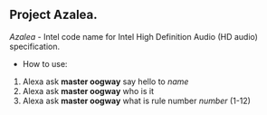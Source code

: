  ## Project Azalea.

 *Azalea* - Intel code name for Intel High Definition Audio (HD audio) specification.


* How to use:

1. Alexa ask **master oogway** say hello to *name*
2. Alexa ask **master oogway** who is it
3. Alexa ask **master oogway** what is rule number *number* (1-12)


